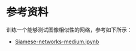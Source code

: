 # 参考资料

训练一个能够测试图像相似性的网络，参考如下所示：
- [Siamese-networks-medium.ipynb](https://github.com/harveyslash/Facial-Similarity-with-Siamese-Networks-in-Pytorch/blob/master/Siamese-networks-medium.ipynb)
